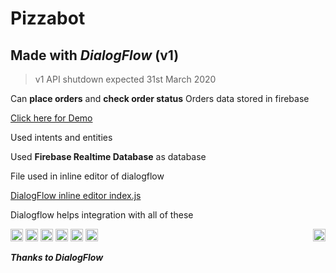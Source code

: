 # Pizzabot
## Made with **_DialogFlow_ (v1)**

>v1 API shutdown expected 31st March 2020

Can **place orders** and **check order status**
Orders data stored in firebase

[Click here for Demo](https://pizzabot-ym.netlify.com/ "Pizza Bot")

Used intents and entities

Used **Firebase Realtime Database** as database

File used in inline editor of dialogflow

[DialogFlow inline editor index.js](https://github.com/csbotla/Pizzabot/blob/master/index.js "index.js")

Dialogflow helps integration with all of these

<p float="left">
  <img src="https://cdn.iconscout.com/icon/free/png-256/google-assistant-2038786-1721676.png" alt="Google Assistant"  width="20" style="float:right">
  <img src="https://cdn.iconscout.com/icon/free/png-256/facebook-messenger-2-569346.png" alt="FB Messenger" width="20">
  <img src="https://typo3.org/fileadmin/t3o_common_storage/images/logos/slack.svg" alt="Slack" width="20">
  <img src="https://assets-global.website-files.com/55e67eeba2e73cb76514f165/5b45dcf979eda4c0ad71abe7_Twitter.png" alt="Twitter" width="20">
  <img src="https://assets-global.website-files.com/55e67eeba2e73cb76514f165/5b45dcf979eda4c0ad71abe7_Twitter.png" alt="Twitter" width="20">
  <img src="https://telegram.org/img/td_icon.png" alt="Telegram" width="20">
  <img src="https://ask-toolkit.gallerycdn.vsassets.io/extensions/ask-toolkit/alexa-skills-kit-toolkit/1.0.2/1569546337166/Microsoft.VisualStudio.Services.Icons.Default" alt="Alexa" width="20">
</p>

_**Thanks to DialogFlow**_
